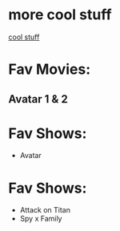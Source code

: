 <h1>more cool stuff</h1>
<a href ="https://www.youtube.com/watch?v=BBJa32lCaaY">cool stuff</a>

<h1>Fav Movies:</h1>
<h2>Avatar 1 & 2</h2>
<h1>Fav Shows:</h1>
    
<ul>
<li>Avatar</li>
</ul>

<h1>Fav Shows:</h1>
<ul>
<li>Attack on Titan</li>
<li>Spy x Family</li>
</ul>


